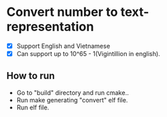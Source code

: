 # Convert number to text-representation #

- [x] Support English and Vietnamese
- [x] Can support up to 10^65 - 1(Vigintillion in english).

## How to run ##

* Go to "build" directory and run cmake..
* Run make generating "convert" elf file.
* Run elf file.


